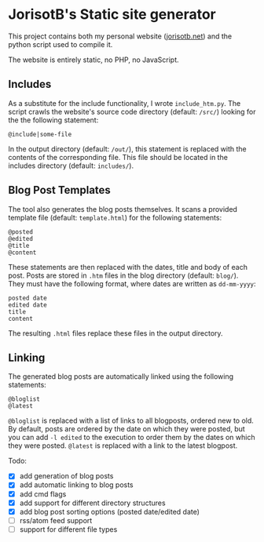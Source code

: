 # JorisotB's Static site generator
This project contains both my personal website ([jorisotb.net](https://jorisotb.net)) and the python script used to compile it.

The website is entirely static, no PHP, no JavaScript.

## Includes
As a substitute for the include functionality, I wrote `include_htm.py`.
The script crawls the website's source code directory (default: `/src/`) looking for the the following statement:
```
@include|some-file
```
In the output directory (default: `/out/`), this statement is replaced with the contents of the corresponding file. This file should be located in the includes directory (default: `includes/`).

## Blog Post Templates
The tool also generates the blog posts themselves. It scans a provided template file (default: `template.html`) for the following statements:
```
@posted
@edited
@title
@content
```
These statements are then replaced with the dates, title and body of each post. Posts are stored in `.htm` files in the blog directory (default: `blog/`). They must have the following format, where dates are written as `dd-mm-yyyy`:
```
posted date
edited date
title
content
```
The resulting `.html` files replace these files in the output directory.

## Linking
The generated blog posts are automatically linked using the following statements:
```
@bloglist
@latest
```
`@bloglist` is replaced with a list of links to all blogposts, ordered new to old. By default, posts are ordered by the date on which they were posted, but you can add `-l edited` to the execution to order them by the dates on which they were posted.
`@latest` is replaced with a link to the latest blogpost.

Todo:
  * [x] add generation of blog posts
  * [x] add automatic linking to blog posts
  * [x] add cmd flags
  * [x] add support for different directory structures
  * [x] add blog post sorting options (posted date/edited date)
  * [ ] rss/atom feed support
  * [ ] support for different file types
